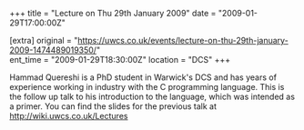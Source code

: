 +++
title = "Lecture on Thu 29th January 2009"
date = "2009-01-29T17:00:00Z"

[extra]
original = "https://uwcs.co.uk/events/lecture-on-thu-29th-january-2009-1474489019350/"    
ent_time = "2009-01-29T18:30:00Z"
location = "DCS"
+++

Hammad Quereshi is a PhD student in Warwick's DCS and has years of experience working in industry with the C programming language. This is the follow up talk to his introduction to the language, which was intended as a primer. You can find the slides for the previous talk at http://wiki.uwcs.co.uk/Lectures

